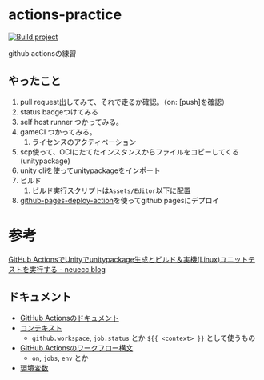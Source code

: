 # actions-practice
[![Build project](https://github.com/nssuperx/actions-practice/actions/workflows/gameci-build.yml/badge.svg)](https://github.com/nssuperx/actions-practice/actions/workflows/gameci-build.yml)

github actionsの練習

## やったこと
1. pull request出してみて、それで走るか確認。（on: [push]を確認）
1. status badgeつけてみる
1. self host runner つかってみる。
1. gameCI つかってみる。
    1. ライセンスのアクティベーション
1. scp使って、OCIにたてたインスタンスからファイルをコピーしてくる(unitypackage)
1. unity cliを使ってunitypackageをインポート
1. ビルド
    1. ビルド実行スクリプトは`Assets/Editor`以下に配置
1. [github-pages-deploy-action](https://github.com/marketplace/actions/deploy-to-github-pages)を使ってgithub pagesにデプロイ

# 参考
[GitHub ActionsでUnityでunitypackage生成とビルド＆実機(Linux)ユニットテストを実行する - neuecc blog](http://neue.cc/2020/04/22_591.html)

## ドキュメント
* [GitHub Actionsのドキュメント](https://docs.github.com/ja/actions)
* [コンテキスト](https://docs.github.com/ja/actions/learn-github-actions/contexts)
    * `github.workspace`, `job.status` とか `${{ <context> }}` として使うもの
* [GitHub Actionsのワークフロー構文](https://docs.github.com/ja/actions/learn-github-actions/workflow-syntax-for-github-actions)
    * `on`, `jobs`, `env` とか
* [環境変数](https://docs.github.com/ja/actions/learn-github-actions/environment-variables)
